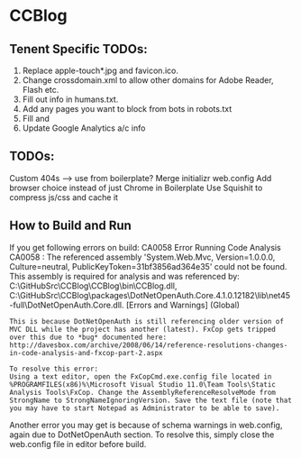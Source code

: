 CCBlog
======

Tenent Specific TODOs:
----------------------
1. Replace apple-touch*.jpg and favicon.ico.
2. Change crossdomain.xml to allow other domains for Adobe Reader, Flash etc.
3. Fill out info in humans.txt.
4. Add any pages you want to block from bots in robots.txt
5. Fill <meta name="description" content=""> and <meta name="author" content="">
6. Update Google Analytics a/c info


TODOs:
------
Custom 404s --> use from boilerplate?
Merge initializr web.config
Add browser choice instead of just Chrome in Boilerplate
Use Squishit to compress js/css and cache it


How to Build and Run
--------------------
If you get following errors on build: 
	CA0058	Error Running Code Analysis	CA0058 : The referenced assembly 'System.Web.Mvc, Version=1.0.0.0, Culture=neutral, PublicKeyToken=31bf3856ad364e35' could not be found. This assembly is required for analysis and was referenced by: C:\GitHubSrc\CCBlog\CCBlog\bin\CCBlog.dll, C:\GitHubSrc\CCBlog\packages\DotNetOpenAuth.Core.4.1.0.12182\lib\net45-full\DotNetOpenAuth.Core.dll.	[Errors and Warnings]	(Global)	
	
	This is because DotNetOpenAuth is still referencing older version of MVC DLL while the project has another (latest). FxCop gets tripped over this due to *bug* documented here: http://davesbox.com/archive/2008/06/14/reference-resolutions-changes-in-code-analysis-and-fxcop-part-2.aspx
	
	To resolve this error:
	Using a text editor, open the FxCopCmd.exe.config file located in  %PROGRAMFILES(x86)%\Microsoft Visual Studio 11.0\Team Tools\Static Analysis Tools\FxCop. Change the AssemblyReferenceResolveMode from StrongName to StrongNameIgnoringVersion. Save the text file (note that you may have to start Notepad as Administrator to be able to save).

Another error you may get is because of schema warnings in web.config, again due to DotNetOpenAuth section. To resolve this, simply close the web.config file in editor before build.